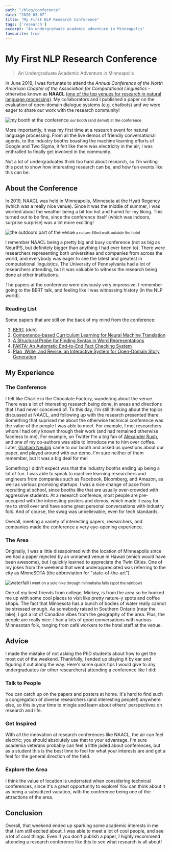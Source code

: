 ```yaml
---
path: "/blog/conference"
date: "2020-03-07"
title: "My First NLP Research Conference"
tags: ['research']
excerpt: "An undergraduate academic adventure in Minneapolis"
favourite: true 
---
```


# My First NLP Research Conference
> An Undergraduate Academic Adventure in Minneapolis

In June 2019, I was fortunate to attend the *Annual Conference of the North American Chapter of the Association for Computational Linguistics* - otherwise known as **NAACL** [(one of the top venues for research in natural language processing)](https://naacl2019.org/). My collaborators and I published a paper on the evaluation of open-domain dialogue systems (e.g. chatbots) and we were eager to share our work with the research community!

![my booth at the conference](https://i.imgur.com/iYbqd4w.jpg)
<small> our booth (and demo!) at the conference </small>

More importantly, it was my first time at a research event for natural language processing. From all the live demos of friendly conversational agents, to the industry booths boasting the machine learning efforts of Google and Two Sigma, it felt like there was electricity in the air; I was enthralled to finally get involved in the community.

Not a lot of undergraduates think too hard about research, so I'm writing this post to show how interesting research can be, and how fun events like this can be.

## About the Conference
In 2019, NAACL was held in Minneapolis, Minnesota at the Hyatt Regency (which was a really nice venue). Since it was the middle of summer, I was worried about the weather being a bit too hot and humid for my liking. This turned out to be fine, since the conference itself (which was indoors, surprise surprise) was a lot more exciting!

![the outdoors part of the venue](https://i.imgur.com/QiwX2oV.jpg)
<small> a nature-filled walk outside the hotel </small>

I remember NAACL being a pretty big and busy conference (not as big as NeurIPS, but definitely bigger than anything I had ever been to). There were researchers representing both universities and companies from across the world, and everybody was eager to see the latest and greatest in computational linguistics. The University of Pennsylvania had a lot of researchers attending, but it was valuable to witness the research being done at other institutions.

The papers at the conference were obviously very impressive. I remember going to the BERT talk, and feeling like I was witnessing history (in the NLP world).

### Reading List
Some papers that are still on the back of my mind from the conference:
1. [BERT](https://arxiv.org/abs/1810.04805) (duh)
2. [Competence-based Curriculum Learning for Neural Machine Translation](https://arxiv.org/abs/1903.09848)
3. [A Structural Probe for Finding Syntax in Word Representations](https://nlp.stanford.edu/pubs/hewitt2019structural.pdf)
4. [FAKTA: An Automatic End-to-End Fact Checking System](https://arxiv.org/abs/1906.04164)
5. [Plan, Write, and Revise: an Interactive System for Open-Domain Story Generation](https://arxiv.org/pdf/1904.02357.pdf)

## My Experience

### The Conference
I felt like Charlie in the Chocolate Factory, wandering about the venue. There was a lot of interesting research being done, in areas and directions that I had never conceived of. To this day, I'm still thinking about the topics discussed at NAACL, and following up with the research presented there. Something that suprised me about the otherwise technical conference was the value of the people I was able to meet. For example, I met researchers whom I had only known through their work (and had remained otherwise faceless to me). For example, on Twitter I'm a big fan of [Alexander Rush](http://rush-nlp.com/), and one of my co-authors was able to introduce me to him over coffee. Later, [Graham Neubig](http://www.phontron.com/) came to our booth and asked us questions about our paper, and played around with our demo. I'm sure neither of them remember, but it was a big deal for me!

Something I didn't expect was that the industry booths ending up being a lot of fun. I was able to speak to machine learning researchers and engineers from companies such as Facebook, Bloomberg, and Amazon, as well as various promising startups. I was a nice change of pace from recruiting at school, since booths like that are usually over-crowded with aggressive students. At a research conferece, most people are pre-occupied with the interesting posters and demos, which made it easy for me to stroll over and have some great personal conversations with industry folk. And of course, the swag was unbelievable, even for tech standards.

Overall, meeting a variety of interesting papers, researchers, and companies made the conference a very eye-opening experience.

### The Area
Originally, I was a little dissapointed with the location of Minneapolis since we had a paper rejected by an unnamed venue in Hawaii (which would have been awesome), but I quickly learned to appreciate the Twin Cities. One of my jokes from the weekend that went underappreciated was referring to the city as MinneSOTA (the abbreviation for "state-of-the-art"). 

![waterfall](https://i.imgur.com/azZNo8D.jpg)
<small> i went on a solo hike through minnehaha falls (spot the rainbow) </small>

One of my best friends from college, Mickey, is from the area so he hooked me up with some cool places to visit like pretty nature-y spots and coffee shops. The fact that Minnesota has a bunch of bodies of water really cannot be stressed enough. As somebody raised in Southern Ontario (near the lake), I got a lot of Canadian vibes from the geography of the area. Plus, the people are really nice. I had a lots of good conversations with various Minnesotan folk, ranging from café workers to the hotel staff at the venue.

## Advice
I made the mistake of not asking the PhD students about how to get the most out of the weekend. Thankfully, I ended up playing it by ear and figuring it out along the way. Here's some quick tips I would give to any undergraduates (or other researchers) attending a conference like I did:

### Talk to People
You can catch up on the papers and posters at home. It's hard to find such a congregation of diverse researchers (and interesting people!) anywhere else, so this is your time to mingle and learn about others' perspectives on research and life.

### Get Inspired
With all the innovation at research conferences like NAACL, the air can feel electric; you should absolutely use that to your advantage. I'm sure academia veterans probably can feel a little jaded about conferences, but as a student this is the best time to feel for what your interests are and get a feel for the general direction of the field.

### Explore the Area
I think the value of location is underrated when considering technical conferences, since it's a great opportunity to explore! You can think about it as being a subsidized vacation, with the conference being one of the attractions of the area.

## Conclusion
Overall, that weekend ended up sparking some academic interests in me that I am still excited about. I was able to meet a lot of cool people, and see a lot of cool things. Even if you don't publish a paper, I highly recommend attending a research conference like this to see what research is all about!